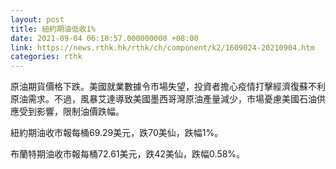 ```yaml
---
layout: post
title: 紐約期油低收1%
date: 2021-09-04 06:10:57.000000000 +08:00
link: https://news.rthk.hk/rthk/ch/component/k2/1609024-20210904.htm
categories: rthk
---
```


原油期貨價格下跌。美國就業數據令市場失望，投資者擔心疫情打擊經濟復蘇不利原油需求。不過，風暴艾達導致美國墨西哥灣原油產量減少，市場憂慮美國石油供應受到影響，限制油價跌幅。

紐約期油收市報每桶69.29美元，跌70美仙，跌幅1%。

布蘭特期油收市報每桶72.61美元，跌42美仙，跌幅0.58%。
